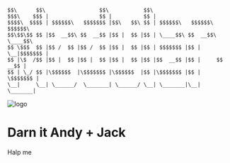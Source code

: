     
    $$\      $$\                 $$\           $$\                              
    $$$\    $$$ |                $$ |          $$ |                             
    $$$$\  $$$$ | $$$$$$\   $$$$$$$ |$$\   $$\ $$ | $$$$$$\   $$$$$$\  $$$$$$\  
    $$\$$\$$ $$ |$$  __$$\ $$  __$$ |$$ |  $$ |$$ | \____$$\ $$  __$$\ \____$$\ 
    $$ \$$$  $$ |$$ /  $$ |$$ /  $$ |$$ |  $$ |$$ | $$$$$$$ |$$ |  \__|$$$$$$$ |
    $$ |\$  /$$ |$$ |  $$ |$$ |  $$ |$$ |  $$ |$$ |$$  __$$ |$$ |     $$  __$$ |
    $$ | \_/ $$ |\$$$$$$  |\$$$$$$$ |\$$$$$$  |$$ |\$$$$$$$ |$$ |     \$$$$$$$ |
    \__|     \__| \______/  \_______| \______/ \__| \_______|\__|      \_______|            

<html>
<body>
<img src="public\LogoIcon.ico" alt="logo">
<h1>Darn it Andy + Jack</h1>
<p>Halp me</p>
</body>
</html>